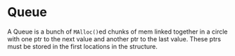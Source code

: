 # Queue
A Queue is a bunch of `MAlloc()`ed chunks of mem linked together in a circle with one ptr to the next value and another ptr to the last value. These ptrs must be stored in the first locations in the structure.
